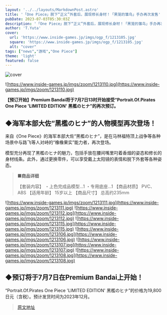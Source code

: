 ```yaml
---
layout: '../../layouts/MarkdownPost.astro'
title: '「One Piece」脱下“正义”外套后，展现修长身材！「黑笼的雏鸟」手办再次发售'
pubDate: 2023-07-03T05:30:03Z
description: '「One Piece」脱下“正义”外套后，展现修长身材！「黑笼的雏鸟」手办再次发售'
author: 'T.Yuta'
cover:
  url: 'https://www.inside-games.jp/imgs/ogp_f/1213105.jpg'
  square: 'https://www.inside-games.jp/imgs/ogp_f/1213105.jpg'
  alt: "cover"
tags: ["news","游戏","One Piece"]
theme: 'light'
featured: false
---
```


![cover](https://www.inside-games.jp/imgs/ogp_f/1213105.jpg)

![https://www.inside-games.jp/imgs/zoom/1213110.jpg](https://www.inside-games.jp/imgs/zoom/1213110.jpg)

**【预订开始】Premium Bandai将于7月7日13时开始接受“Portrait.Of.Pirates One Piece 'LIMITED EDITION' 黑檻のヒナ”的再次预订。**

## ◆海军本部大佐“黑檻のヒナ”的人物模型再次登场！

来自《One Piece》的海军本部大佐“黑檻のヒナ”，是在马林福特顶上战争等各种场景中与路飞等人对峙的“橡橡果实”能力者，再次登场。

模型充分再现了黑檻のヒナ的魅力，包括手放在腰间嘴里叼着香烟的姿态和修长的身材线条。此外，通过更换零件，可以享受戴上太阳镜的表情和脱下外套等各种姿态。

> **■商品详细**
> 
> 【套装内容】
> ・上色完成品模型…1
> ・专用底座…1
> 【商品材质】
> PVC、ABS
> 【适用年龄】
> 15岁以上
> 【商品尺寸】
> 总高约235mm

![https://www.inside-games.jp/imgs/zoom/1213111.jpg](https://www.inside-games.jp/imgs/zoom/1213111.jpg)
![https://www.inside-games.jp/imgs/zoom/1213112.jpg](https://www.inside-games.jp/imgs/zoom/1213112.jpg)
![https://www.inside-games.jp/imgs/zoom/1213115.jpg](https://www.inside-games.jp/imgs/zoom/1213115.jpg)
![https://www.inside-games.jp/imgs/zoom/1213106.jpg](https://www.inside-games.jp/imgs/zoom/1213106.jpg)
![https://www.inside-games.jp/imgs/zoom/1213107.jpg](https://www.inside-games.jp/imgs/zoom/1213107.jpg)
![https://www.inside-games.jp/imgs/zoom/1213108.jpg](https://www.inside-games.jp/imgs/zoom/1213108.jpg)

## ◆预订将于7月7日在Premium Bandai上开始！

“Portrait.Of.Pirates One Piece 'LIMITED EDITION' 黑檻のヒナ”的价格为19,800日元（含税）。预计发货时间为2023年12月。

>[原文地址](https://www.inside-games.jp/article/2023/07/03/146956.html)  